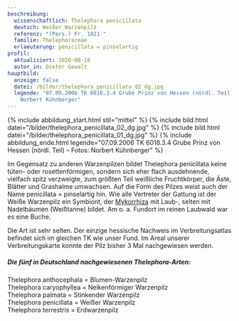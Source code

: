 ```yaml
---
beschreibung:
  wissenschaftlich: Thelephora penicillata
  deutsch: Weißer Warzenpilz
  referenz: "(Pers.) Fr. 1821 "
  familie: Thelephoraceae
  erlaeuterung: penicillata = pinselartig
profil:
  aktualisiert: 2020-08-18
  autor_in: Dieter Gewalt
hauptbild:
  anzeige: false
  datei: /bilder/thelephora_penicillata_02_dg.jpg
  legende: "07.09.2006 TK 6018.3.4 Grube Prinz von Hessen (nördl. Teil) – Fotos:
    Norbert Kühnberger"
---
```

{% include abbildung_start.html stil="mittel" %}
{% include bild.html datei="/bilder/thelephora_penicillata_02_dg.jpg" %}
{% include bild.html datei="/bilder/thelephora_penicillata_01_dg.jpg" %}
{% include abbildung_ende.html legende="07.09.2006 TK 6018.3.4 Grube Prinz von Hessen (nördl. Teil) – Fotos: Norbert Kühnberger" %}

Im Gegensatz zu anderen Warzenpilzen bildet Thelephora penicillata keine tüten- oder rosettenförmigen, sondern sich eher flach ausdehnende, vielfach spitz verzweigte, zum größten Teil weißliche Fruchtkörper, die Äste, Blätter und Grashalme umwachsen. Auf die Form des Pilzes weist auch der Name penicillata = pinselartig hin. Wie alle Vertreter der Gattung ist der Weiße Warzenpilz ein Symbiont, der [Mykorrhiza](Mykorrhiza "Glossar") mit Laub-, selten mit Nadelbäumen (Weißtanne) bildet. Am o. a. Fundort im reinen Laubwald war es eine Buche.

Die Art ist sehr selten. Der einzige hessische Nachweis im Verbreitungsatlas befindet sich im gleichen TK wie unser Fund. Im Areal unserer Verbreitungskarte konnte der Pilz bisher 3 Mal nachgewiesen werden. 

##### Die fünf in Deutschland nachgewiesenen Thelephora-Arten:

Thelephora anthocephala = Blumen-Warzenpilz  
Thelephora caryophyllea = Nelkenförmiger Warzenpilz  
Thelephora palmata = Stinkender Warzenpilz  
Thelephora penicillata = Weißer Warzenpilz  
Thelephora terrestris = Erdwarzenpilz